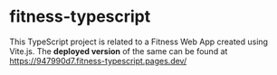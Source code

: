 # fitness-typescript

This TypeScript project is related to a Fitness Web App created using Vite.js. The **deployed version** of the same can be found at <br/>
https://947990d7.fitness-typescript.pages.dev/
